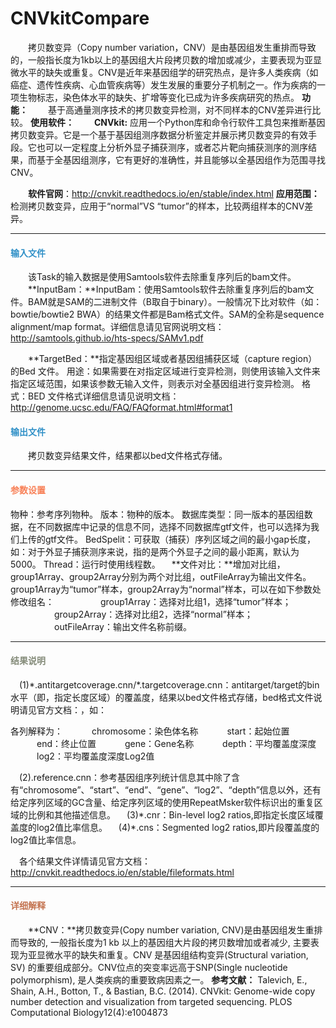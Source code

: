 # CNVkitCompare
　　拷贝数变异（Copy number variation，CNV）是由基因组发生重排而导致的，一般指长度为1kb以上的基因组大片段拷贝数的增加或减少，主要表现为亚显微水平的缺失或重复。CNV是近年来基因组学的研究热点，是许多人类疾病（如癌症、遗传性疾病、心血管疾病等）发生发展的重要分子机制之一。作为疾病的一项生物标志，染色体水平的缺失、扩增等变化已成为许多疾病研究的热点。
**功能：**
　　基于高通量测序技术的拷贝数变异检测，对不同样本的CNV差异进行比较。
**使用软件：**
　　**CNVkit:** 应用一个Python库和命令行软件工具包来推断基因拷贝数变异。它是一个基于基因组测序数据分析鉴定并展示拷贝数变异的有效手段。它也可以一定程度上分析外显子捕获测序，或者芯片靶向捕获测序的测序结果，而基于全基因组测序，它有更好的准确性，并且能够以全基因组作为范围寻找CNV。

　　**软件官网**：http://cnvkit.readthedocs.io/en/stable/index.html
**应用范围：**
　　检测拷贝数变异，应用于“normal”VS “tumor”的样本，比较两组样本的CNV差异。

***
#### **<i class="glyphicon glyphicon-log-in" aria-hidden="true" style="color:#3090C7"></i><span style="color:#3090C7"> 输入文件**
　　该Task的输入数据是使用Samtools软件去除重复序列后的bam文件。
　　**InputBam：**InputBam：使用Samtools软件去除重复序列后的bam文件。BAM就是SAM的二进制文件（B取自于binary）。一般情况下比对软件（如：bowtie/bowtie2 BWA）的结果文件都是Bam格式文件。SAM的全称是sequence alignment/map format。详细信息请见官网说明文档：  http://samtools.github.io/hts-specs/SAMv1.pdf

　　**TargetBed：**指定基因组区域或者基因组捕获区域（capture region）的Bed 文件。
 用途：如果需要在对指定区域进行变异检测，则使用该输入文件来指定区域范围，如果该参数无输入文件，则表示对全基因组进行变异检测。
 格式：BED 文件格式详细信息请见说明文档：     http://genome.ucsc.edu/FAQ/FAQformat.html#format1   
#### **<i class="glyphicon glyphicon-log-out" aria-hidden="true" style="color:#3090C7"></i><span style="color:#3090C7"> 输出文件**
　　拷贝数变异结果文件，结果都以bed文件格式存储。

***
#### **<i class="fa fa-cog" aria-hidden="true" style="color:#F88158"></i> <span style="color:#F88158">参数设置**
<label id='species'>物种：</label>参考序列物种。
<label id='speciesVersion'>版本：</label>物种的版本。
<label id='dbType'>数据库类型：</label>同一版本的基因组数据，在不同数据库中记录的信息不同，选择不同数据库gtf文件，也可以选择为我们上传的gtf文件。
<label id='BedSpelit'>BedSpelit：</label>可获取（捕获）序列区域之间的最小gap长度，如：对于外显子捕获测序来说，指的是两个外显子之间的最小距离，默认为5000。
<label id='thread'>Thread：</label>运行时使用线程数。
　**文件对比：**增加对比组，group1Array、group2Array分别为两个对比组，outFileArray为输出文件名。group1Array为“tumor”样本，group2Array为“normal”样本，可以在如下参数处修改组名：
　　　　　group1Array：选择对比组1，选择“tumor”样本；
　　　　　group2Array：选择对比组2，选择“normal”样本；
　　　　　outFileArray：输出文件名称前缀。


***
#### **<i class="fa fa-file-text" aria-hidden="true" style="color:#848b79"></i><span style="color:#848b79"> 结果说明**
　(1)\*.antitargetcoverage.cnn/*.targetcoverage.cnn：antitarget/target的bin 水平（即，指定长度区域）的覆盖度，结果以bed文件格式存储，bed格式文件说明请见官方文档：，如：
<div style="text-align:center"><img data-src="1.png" width="450px"  ></img>
</div>
各列解释为：
　　　chromosome：染色体名称
　　　start：起始位置
　　　end：终止位置
　　　gene：Gene名称
　　　depth：平均覆盖度深度
　　　log2：平均覆盖度深度Log2值

　(2).reference.cnn：参考基因组序列统计信息其中除了含有“chromosome”、“start”、“end”、“gene”、“log2”、“depth”信息以外，还有给定序列区域的GC含量、给定序列区域的使用RepeatMsker软件标识出的重复区域的比例和其他描述信息。
　(3)\*.cnr：Bin-level log2 ratios,即指定长度区域覆盖度的log2值比率信息。
　(4)\*.cns：Segmented log2 ratios,即片段覆盖度的log2值比率信息。

　各个结果文件详情请见官方文档：
　　http://cnvkit.readthedocs.io/en/stable/fileformats.html

***
#### **<span class="glyphicon glyphicon-paperclip" aria-hidden="true" style="color:#C47451"></span></i><span style="color:#C47451">  详细解释**
　　**CNV：**拷贝数变异(Copy number variation, CNV)是由基因组发生重排而导致的, 一般指长度为1 kb 以上的基因组大片段的拷贝数增加或者减少, 主要表现为亚显微水平的缺失和重复。CNV 是基因组结构变异(Structural variation, SV) 的重要组成部分。CNV位点的突变率远高于SNP(Single nucleotide polymorphism), 是人类疾病的重要致病因素之一。
**参考文献：**
Talevich, E., Shain, A.H., Botton, T., & Bastian, B.C. (2014). CNVkit: Genome-wide copy number detection and visualization from targeted sequencing. PLOS Computational Biology12(4):e1004873


